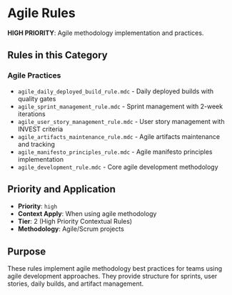 # Agile Rules

**HIGH PRIORITY**: Agile methodology implementation and practices.

## Rules in this Category

### **Agile Practices**
- `agile_daily_deployed_build_rule.mdc` - Daily deployed builds with quality gates
- `agile_sprint_management_rule.mdc` - Sprint management with 2-week iterations
- `agile_user_story_management_rule.mdc` - User story management with INVEST criteria
- `agile_artifacts_maintenance_rule.mdc` - Agile artifacts maintenance and tracking
- `agile_manifesto_principles_rule.mdc` - Agile manifesto principles implementation
- `agile_development_rule.mdc` - Core agile development methodology

## Priority and Application

- **Priority**: `high`
- **Context Apply**: When using agile methodology
- **Tier**: 2 (High Priority Contextual Rules)
- **Methodology**: Agile/Scrum projects

## Purpose

These rules implement agile methodology best practices for teams using agile development approaches. They provide structure for sprints, user stories, daily builds, and artifact management.
